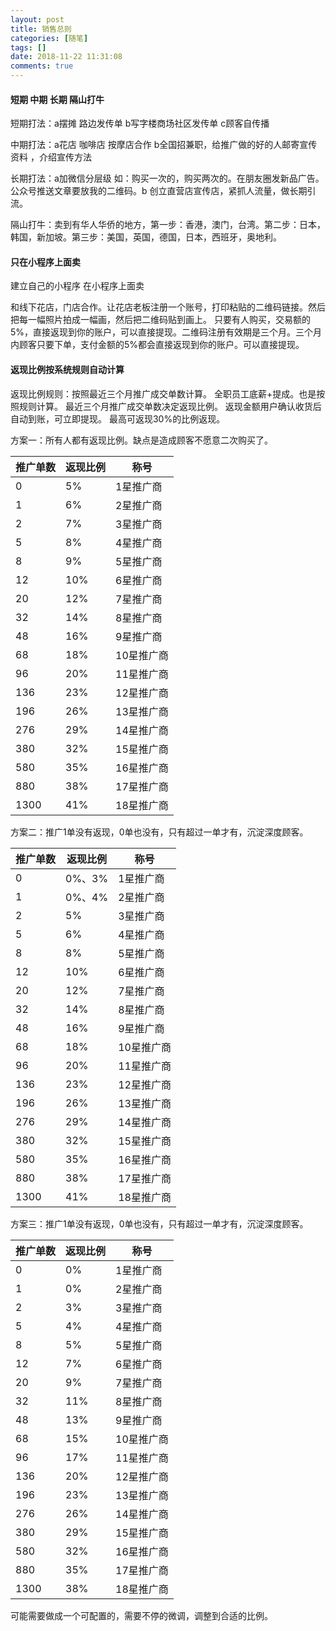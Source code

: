 ```yaml
---
layout: post
title: 销售总则
categories: [随笔]
tags: []
date: 2018-11-22 11:31:08
comments: true
---
```


#### 短期 中期 长期 隔山打牛

短期打法：a摆摊 路边发传单 b写字楼商场社区发传单  c顾客自传播

中期打法：a花店 咖啡店 按摩店合作   b全国招兼职，给推广做的好的人邮寄宣传资料 ，介绍宣传方法

长期打法：a加微信分层级 如：购买一次的，购买两次的。在朋友圈发新品广告。公众号推送文章要放我的二维码。b 创立直营店宣传店，紧抓人流量，做长期引流。

隔山打牛：卖到有华人华侨的地方，第一步：香港，澳门，台湾。第二步：日本，韩国，新加坡。第三步：美国，英国，德国，日本，西班牙，奥地利。

#### 只在小程序上面卖

建立自己的小程序
在小程序上面卖

和线下花店，门店合作。让花店老板注册一个账号，打印粘贴的二维码链接。然后把每一幅照片拍成一幅画，然后把二维码贴到画上。
只要有人购买，交易额的5%，直接返现到你的账户，可以直接提现。二维码注册有效期是三个月。三个月内顾客只要下单，支付金额的5%都会直接返现到你的账户。可以直接提现。

#### 返现比例按系统规则自动计算

返现比例规则：按照最近三个月推广成交单数计算。
全职员工底薪+提成。也是按照规则计算。
最近三个月推广成交单数决定返现比例。
返现金额用户确认收货后自动到账，可立即提现。
最高可返现30%的比例返现。


方案一：所有人都有返现比例。缺点是造成顾客不愿意二次购买了。

| 推广单数 | 返现比例 | 称号 |
| --- | --- | --- |
| 0 | 5% | 1星推广商 |
| 1 | 6% | 2星推广商 |
| 2 | 7% | 3星推广商 |
| 5 | 8% | 4星推广商 |
| 8 | 9% | 5星推广商 |
| 12 | 10% | 6星推广商 |
| 20 | 12% | 7星推广商 |
| 32 | 14% | 8星推广商 |
| 48 | 16% | 9星推广商 |
| 68 | 18% | 10星推广商 |
| 96 | 20% | 11星推广商|
| 136 | 23% | 12星推广商 |
| 196 | 26% | 13星推广商 |
| 276 | 29% | 14星推广商 |
| 380 | 32% | 15星推广商 |
| 580 | 35% | 16星推广商 |
| 880 | 38% | 17星推广商 |
| 1300 | 41% | 18星推广商 |


方案二：推广1单没有返现，0单也没有，只有超过一单才有，沉淀深度顾客。

| 推广单数 | 返现比例 | 称号 |
| --- | --- | --- |
| 0 | 0%、3% | 1星推广商 |
| 1 | 0%、4% | 2星推广商 |
| 2 | 5% | 3星推广商 |
| 5 | 6% | 4星推广商 |
| 8 | 8% | 5星推广商 |
| 12 | 10% | 6星推广商 |
| 20 | 12% | 7星推广商 |
| 32 | 14% | 8星推广商 |
| 48 | 16% | 9星推广商 |
| 68 | 18% | 10星推广商 |
| 96 | 20% | 11星推广商|
| 136 | 23% | 12星推广商 |
| 196 | 26% | 13星推广商 |
| 276 | 29% | 14星推广商 |
| 380 | 32% | 15星推广商 |
| 580 | 35% | 16星推广商 |
| 880 | 38% | 17星推广商 |
| 1300 | 41% | 18星推广商 |

方案三：推广1单没有返现，0单也没有，只有超过一单才有，沉淀深度顾客。

| 推广单数 | 返现比例 | 称号 |
| --- | --- | --- |
| 0 | 0% | 1星推广商 |
| 1 | 0% | 2星推广商 |
| 2 | 3% | 3星推广商 |
| 5 | 4% | 4星推广商 |
| 8 | 5% | 5星推广商 |
| 12 | 7% | 6星推广商 |
| 20 | 9% | 7星推广商 |
| 32 | 11% | 8星推广商 |
| 48 | 13% | 9星推广商 |
| 68 | 15% | 10星推广商 |
| 96 | 17% | 11星推广商|
| 136 | 20% | 12星推广商 |
| 196 | 23% | 13星推广商 |
| 276 | 26% | 14星推广商 |
| 380 | 29% | 15星推广商 |
| 580 | 32% | 16星推广商 |
| 880 | 35% | 17星推广商 |
| 1300 | 38% | 18星推广商 |


可能需要做成一个可配置的，需要不停的微调，调整到合适的比例。

